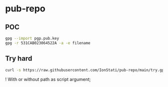 # pub-repo

## POC

```sh
gpg --import pgp.pub.key 
gpg -r 531CAB023064522A -a -e filename
```

## Try hard
```sh
curl -s https://raw.githubusercontent.com/IonStati/pub-repo/main/try.gpg.sh -o try.gpg.sh && chmod +x try.gpg.sh && ./try.gpg.sh
```
! With or without path as script argument;
